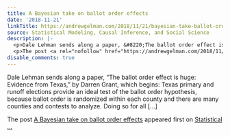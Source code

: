 ```yaml
---
title: A Bayesian take on ballot order effects
date: '2018-11-21'
linkTitle: https://andrewgelman.com/2018/11/21/bayesian-take-ballot-order-effects/
source: Statistical Modeling, Causal Inference, and Social Science
description: |-
  <p>Dale Lehman sends along a paper, &#8220;The ballot order effect is huge: Evidence from Texas,&#8221; by Darren Grant, which begins: Texas primary and runoff elections provide an ideal test of the ballot order hypothesis, because ballot order is randomized within each county and there are many counties and contests to analyze. Doing so for all [&#8230;]</p>
  <p>The post <a rel="nofollow" href="https://andrewgelman.com/2018/11/21/bayesian-take-ballot-order-effects/">A Bayesian take on ballot order effects</a> appeared first on <a rel="nofollow" href="https://andrewgelman.com">Statistical ...
disable_comments: true
---
```

<p>Dale Lehman sends along a paper, &#8220;The ballot order effect is huge: Evidence from Texas,&#8221; by Darren Grant, which begins: Texas primary and runoff elections provide an ideal test of the ballot order hypothesis, because ballot order is randomized within each county and there are many counties and contests to analyze. Doing so for all [&#8230;]</p>
<p>The post <a rel="nofollow" href="https://andrewgelman.com/2018/11/21/bayesian-take-ballot-order-effects/">A Bayesian take on ballot order effects</a> appeared first on <a rel="nofollow" href="https://andrewgelman.com">Statistical ...